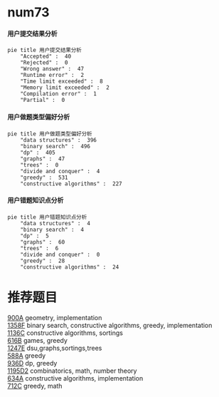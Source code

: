 # num73

<!-- tabs:start -->



#### **用户提交结果分析**

```mermaid
pie title 用户提交结果分析
    "Accepted" :  40
    "Rejected" :  0
    "Wrong answer" :  47
    "Runtime error" :  2
    "Time limit exceeded" :  8
    "Memory limit exceeded" :  2
    "Compilation error" :  1
    "Partial" :  0
```

#### **用户做题类型偏好分析**

```mermaid
pie title 用户做题类型偏好分析
    "data structures" :  396
    "binary search" :  496
    "dp" :  405
    "graphs" :  47
    "trees" :  0
    "divide and conquer" :  4
    "greedy" :  531
    "constructive algorithms" :  227
```
#### **用户错题知识点分析**

```mermaid
pie title 用户错题知识点分析
    "data structures" :  4
    "binary search" :  4
    "dp" :  5
    "graphs" :  60
    "trees" :  6
    "divide and conquer" :  0
    "greedy" :  28
    "constructive algorithms" :  24
```



<!-- tabs:end -->
# 推荐题目
[900A](https://codeforces.com/contest/900/problem/A)		geometry,
                        implementation		  
[1358F](https://codeforces.com/contest/1358/problem/F)		binary search,
                        constructive algorithms,
                        greedy,
                        implementation		  
[1136C](https://codeforces.com/contest/1136/problem/C)		constructive algorithms,
                        sortings		  
[616B](https://codeforces.com/contest/616/problem/B)		games,
                        greedy		  
[1247E](https://codeforces.com/contest/1247/problem/E)		dsu,graphs,sortings,trees		  
[588A](https://codeforces.com/contest/588/problem/A)		greedy		  
[936D](https://codeforces.com/contest/936/problem/D)		dp,
                        greedy		  
[1195D2](https://codeforces.com/contest/1195D/problem/2)		combinatorics,
                        math,
                        number theory		  
[634A](https://codeforces.com/contest/634/problem/A)		constructive algorithms,
                        implementation		  
[712C](https://codeforces.com/contest/712/problem/C)		greedy,
                        math		  
